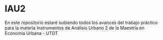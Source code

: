 # IAU2
En este repositorio estaré subiendo todos los avances del trabajo práctico para la materia Instrumentos de Análisis Urbano 2 de la Maestría en Economía Urbana - UTDT
